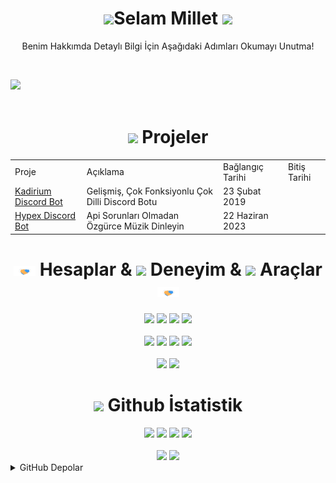 <!-- 
<div align="center">
<img src= "https://user-images.githubusercontent.com/52673172/148129605-f5beb7f1-d0e7-4962-92da-059ec3eb87e9.png" width="500px">
</div>
 -->
<div align="center">
  <h1><img src="https://raw.githubusercontent.com/iampavangandhi/iampavangandhi/master/gifs/Hi.gif" width="30px">Selam Millet <img src="https://komarev.com/ghpvc/?username=KadirBeyy&label=PROFILE+VIEWS" width="90px"> </h1> 
    <p>Benim Hakkımda Detaylı Bilgi İçin Aşağıdaki Adımları Okumayı Unutma!</p>
  <br>
</div>

<img src="https://user-images.githubusercontent.com/73097560/115834477-dbab4500-a447-11eb-908a-139a6edaec5c.gif"><br><br>

<!-- Yazı Presence Kısmı
<div align="right">
  <img src= "https://readme-typing-svg.herokuapp.com?color=EFFF46&background=FF000000&center=yanl%C4%B1%C5%9F&vCenter=yanl%C4%B1%C5%9F&lines=Kadirium+Developer;Web+Designer;Web+Developer;JavaScript+Developer;NodeJS+Developer" width="600px" height="150">
</div>
-->
<!-- Spotify & Discord Presence Kısmı
 <div align= "center">
    <img width="47%" src= "https://spotify-recently-played-readme.vercel.app/api?user=3ps0gb42l4ebj1s1qaofqq3iq&count=1">
    <img width="50%" src="https://lanyard-profile-readme.vercel.app/api/425656085228027904">
</div>
-->

<h1 align="center"> <img src="https://media2.giphy.com/media/QssGEmpkyEOhBCb7e1/giphy.gif?cid=ecf05e47a0n3gi1bfqntqmob8g9aid1oyj2wr3ds3mg700bl&rid=giphy.gif" width ="25"> Projeler</h1>
<table align="center">
  <tr>
    <td>Proje</td>
    <td>Açıklama</td>
    <td>Bağlangıç Tarihi</td>
    <td>Bitiş Tarihi</td>
  </tr>

  <tr>
      <td>
        <a href="https://github.com/KadirBeyy">
          Kadirium Discord Bot
        </a>
      </td>
    <td>Gelişmiş, Çok Fonksiyonlu Çok Dilli Discord Botu</td>
    <td>23 Şubat 2019</td>
   <td></td>
  </tr>
  
  <tr>
      <td>
        <a href="https://github.com/KadirBeyy">
         Hypex Discord Bot
        </a>
      </td>
    <td>Api Sorunları Olmadan Özgürce Müzik Dinleyin</td>
    <td>22 Haziran 2023</td>
    <td></td>
  </tr>
</table> 
<!-- 📦 -->
<h1 align="center"> <img src="https://github.com/0xAbdulKhalid/0xAbdulKhalid/raw/main/assets/mdImages/handshake.gif" width ="35"> Hesaplar & <img src="https://media2.giphy.com/media/QssGEmpkyEOhBCb7e1/giphy.gif?cid=ecf05e47a0n3gi1bfqntqmob8g9aid1oyj2wr3ds3mg700bl&rid=giphy.gif" width ="25"> Deneyim & <img src="https://media2.giphy.com/media/QssGEmpkyEOhBCb7e1/giphy.gif?cid=ecf05e47a0n3gi1bfqntqmob8g9aid1oyj2wr3ds3mg700bl&rid=giphy.gif" width ="25"> Araçlar <img src="https://github.com/0xAbdulKhalid/0xAbdulKhalid/raw/main/assets/mdImages/handshake.gif" width ="35"> </h1>
<div align="center">
   <a href="https://github.com/KadirBeyy" target"blank_"><img src="https://img.shields.io/badge/discord%20-%23323330.svg?&style=for-the-badge&logo=discord&logoColor=blue"></a>
   <a href="https://github.com/KadirBeyy" target"blank_"><img src="https://img.shields.io/badge/Youtube%20-%23323330.svg?&style=for-the-badge&logo=youtube&logoColor=EC1C24"></a>
   <a href="https://github.com/KadirBeyy" target"blank_"><img src="https://img.shields.io/badge/GitHub%20-%23323330.svg?&style=for-the-badge&logo=github&logoColor=grey"></a>
   <a href="https://github.com/KadirBeyy" target"blank_"><img src="https://img.shields.io/badge/Spotify%20-%23323330.svg?&style=for-the-badge&logo=spotify&logoColor=1ED760"></a>
 <br><br>
  <a href="https://github.com/KadirBeyy" target"blank_">
   <img src="https://img.shields.io/badge/javascript%20-%23323330.svg?&style=for-the-badge&logo=javascript&logoColor=%23F7DF1E"></a>
  <a href="https://github.com/KadirBeyy" target"blank_">
   <img src="https://img.shields.io/badge/html5%20-%23323330.svg?&style=for-the-badge&logo=html5&logoColor=23E34F26"></a>
  <a href="https://github.com/KadirBeyy" target"blank_">
   <img src="https://img.shields.io/badge/css3%20-%23323330.svg?&style=for-the-badge&logo=css3&logoColor=blue"></a>
  <a href="https://github.com/KadirBeyy" target"blank_">
   <img src="https://img.shields.io/badge/-Nodejs-%23323330?style=for-the-badge&logo=Node.js&logoColor=43853d"></a>
 <br><br>
  <a href="https://github.com/KadirBeyy" target"blank_">
   <img src="https://img.shields.io/badge/Visual Studio Code%20-%23323330.svg?&style=for-the-badge&logo=visualstudiocode&logoColor=blue"></a>
  <a href="https://github.com/KadirBeyy" target"blank_">
   <img src="https://img.shields.io/badge/Atom%20-%23323330.svg?&style=for-the-badge&logo=atom&logoColor=01ff55"></a>
</div>
  
<h1 align="center"> <img src="https://media.giphy.com/media/iY8CRBdQXODJSCERIr/giphy.gif" width="35"> Github İstatistik</h1>
  <div align ="center">
    <a href="https://github.com/KadirBeyy">
     <img width="47%" src="https://github-readme-stats.vercel.app/api?username=KadirBeyy&show_icons=true&theme=radical&hide_border=true&locale=tr"></a>
    <a href="https://github.com/KadirBeyy">
     <img width="50%" src="https://github-readme-streak-stats.herokuapp.com?user=KadirBeyy&theme=radical&hide_border=true&locale=tr"></a>
    <a href="https://github.com/KadirBeyy">
     <img width="50%" src="http://github-profile-summary-cards.vercel.app/api/cards/profile-details?username=KadirBeyy&theme=radical&hide_border=true&locale=tr"></a>
    <a href="https://github.com/KadirBeyy">
     <img width="30%" src="http://github-profile-summary-cards.vercel.app/api/cards/productive-time?username=KadirBeyy&theme=radical&utcOffset=8&hide_border=true&locale=tr"></a>
  </div><br>
  
  <div align ="center">
    <a href="https://github.com/KadirBeyy">
      <img src="https://github-readme-stats.vercel.app/api/top-langs/?username=KadirBeyy&theme=tokyonight&hide_border=true&locale=tr"></a> 
    <a href="https://github.com/KadirBeyy">
      <img src="https://github-readme-stats.vercel.app/api/top-langs/?username=KadirBeyy&layout=compact&theme=tokyonight&hide_border=true&locale=tr"></a> 
  </div>

<details>
<summary>GitHub Depolar</summary><br>
  <div align="center">
    <a href="https://github.com/KadirBeyy/KadirBeyy">
      <img src="https://github-readme-stats.vercel.app/api/pin/?username=KadirBeyy&repo=KadirBeyy&theme=tokyonight&hide_border=true&locale=tr"></a>
  </div>
</details>

